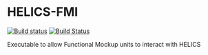 # HELICS-FMI

[![Build status](https://ci.appveyor.com/api/projects/status/8pt3yp3tveflmj3s/branch/master?svg=true)](https://ci.appveyor.com/project/phlptp/helics-fmi/branch/master) [![Build Status](https://travis-ci.org/GMLC-TDC/HELICS-FMI.svg?branch=master)](https://travis-ci.org/GMLC-TDC/HELICS-FMI)

Executable to allow Functional Mockup units to interact with HELICS
